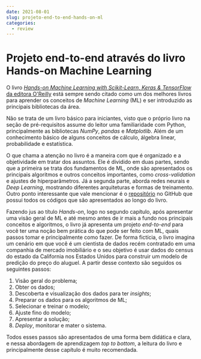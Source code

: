 ```yaml
---
date: 2021-08-01
slug: projeto-end-to-end-hands-on-ml
categories:
  - review
---
```


# Projeto end-to-end através do livro Hands-on Machine Learning

O livro [*Hands-on Machine Learning with Scikit-Learn, Keras & TensorFlow* da editora
O'Reilly](https://www.oreilly.com/library/view/hands-on-machine-learning/9781492032632/) está
sempre sendo citado como um dos melhores livros para
aprender os conceitos de *Machine Learning* (ML) e ser introduzido as principais bibliotecas
da área.

<!-- more -->

Não se trata de um livro básico para iniciantes, visto que o próprio livro na seção de 
pré-requisitos assume do leitor uma familiaridade com Python, principalmente as bibliotecas 
*NumPy*, *pandas* e
*Matplotlib*. Além de um conhecimento básico de alguns conceitos de cálculo, álgebra
linear, probabilidade e estatística.

O que chama a atenção no livro é a maneira com que é organizado e a objetividade em tratar dos
assuntos. Ele é dividido em duas partes, sendo que a primeira se trata dos fundamentos de
ML, onde são apresentados os principais algoritmos e outros conceitos importantes, como 
*cross-validation* e ajustes de hiperparâmetros. Já a segunda parte, aborda redes neurais e 
*Deep Learning*, mostrando diferentes arquiteturas e formas de treinamento.
Outro ponto interessante que vale mencionar é o 
[repositório](https://github.com/ageron/handson-ml2) no GitHub que possui todos
os códigos que são apresentados ao longo do livro.

Fazendo jus ao título *Hands-on*, logo no segundo capítulo, após apresentar uma visão geral de
ML e até mesmo antes de ir mais a fundo nos principais conceitos e algoritmos, o livro
já apresenta um projeto *end-to-end* para você ter uma noção bem prática do que pode ser feito
com ML, quais passos tomar e principalmente como fazer. De forma fictícia,
o livro imagina um cenário em que você é um cientista de dados recém contratado em uma companhia
de mercado imobiliário e o seu objetivo é usar dados do census do estado da California nos Estados 
Unidos para construir um modelo de predição do preço do aluguel. A partir desse contexto são 
seguidos os 
seguintes passos:

1. Visão geral do problema;
2. Obter os dados;
3. Descoberta e visualização dos dados para ter *insights*;
4. Preparar os dados para os algoritmos de ML;
5. Selecionar e treinar o modelo;
6. Ajuste fino do modelo;
7. Apresentar a solução;
8. *Deploy*, monitorar e mater o sistema.

Todos esses passos são apresentados de uma forma bem didática e clara, e nessa abordagem de
aprendizagem *top to bottom*, a leitura do livro e principalmente desse capítulo é muito 
recomendada.